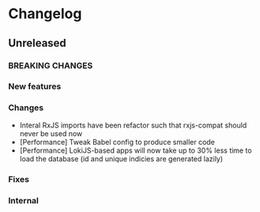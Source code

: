 # Changelog

## Unreleased

### BREAKING CHANGES

### New features

### Changes

- Interal RxJS imports have been refactor such that rxjs-compat should never be used now
- [Performance] Tweak Babel config to produce smaller code
- [Performance] LokiJS-based apps will now take up to 30% less time to load the database (id and unique indicies are generated lazily)

### Fixes

### Internal
